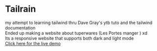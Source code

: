 # Tailrain
my attempt to learning tailwind thru Dave Gray's ytb tuto and the tailwind documentation  
Ended up making a website about tuperwares (Les Portes manger ) xd    
Its a responsive website that supports both dark and light mode    
<a href="https://nooorrrr.github.io/Tailrain/lesson2/build/index.html">Click here for the live demo </a>

